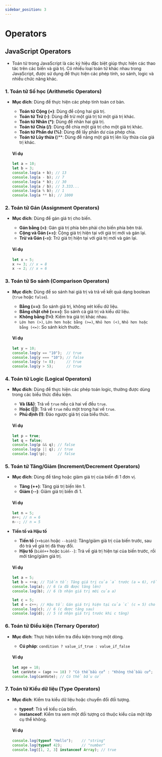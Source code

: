```yaml
---
sidebar_position: 3
---
```


# Operators

## JavaScript Operators

- Toán tử trong JavaScript là các ký hiệu đặc biệt giúp thực hiện các thao tác trên các biến và giá trị. Có nhiều loại toán tử khác nhau trong JavaScript, được sử dụng để thực hiện các phép tính, so sánh, logic và nhiều chức năng khác.

### 1. Toán tử Số học (Arithmetic Operators)
- **Mục đích**: Dùng để thực hiện các phép tính toán cơ bản.

    - **Toán tử Cộng (+)**: Dùng để cộng hai giá trị.
    - **Toán tử Trừ (-)**: Dùng để trừ một giá trị từ một giá trị khác.
    - **Toán tử Nhân (*)**: Dùng để nhân hai giá trị.
    - **Toán tử Chia (/)**: Dùng để chia một giá trị cho một giá trị khác.
    - **Toán tử Phần dư (%)**: Dùng để lấy phần dư của phép chia.
    - **Toán tử Lũy thừa (**)**: Dùng để nâng một giá trị lên lũy thừa của giá trị khác.

    #### Ví dụ
    ```javascript
    let a = 10;
    let b = 3;
    console.log(a + b); // 13
    console.log(a - b); // 7
    console.log(a * b); // 30
    console.log(a / b); // 3.333...
    console.log(a % b); // 1
    console.log(a ** b); // 1000
    ```

### 2. Toán tử Gán (Assignment Operators)
- **Mục đích**: Dùng để gán giá trị cho biến.

    - **Gán bằng (=)**: Gán giá trị phía bên phải cho biến phía bên trái.
    - **Cộng và Gán (+=)**: Cộng giá trị hiện tại với giá trị mới và gán lại.
    - **Trừ và Gán (-=)**: Trừ giá trị hiện tại với giá trị mới và gán lại.

    #### Ví dụ
    ```javascript
    let x = 5;
    x += 3; // x = 8
    x -= 2; // x = 6
    ```

### 3. Toán tử So sánh (Comparison Operators)
- **Mục đích**: Dùng để so sánh hai giá trị và trả về kết quả dạng boolean (`true` hoặc `false`).

    - **Bằng (==)**: So sánh giá trị, không xét kiểu dữ liệu.
    - **Bằng chặt chẽ (===)**: So sánh cả giá trị và kiểu dữ liệu.
    - **Không bằng (!=)**: Kiểm tra giá trị khác nhau.
    - `Lớn hơn (>)`, `Lớn hơn hoặc bằng (>=)`, `Nhỏ hơn (<)`, `Nhỏ hơn hoặc bằng (<=)`: So sánh kích thước.

    #### Ví dụ
    ```javascript
    let y = 10;
    console.log(y == "10");  // true
    console.log(y === "10"); // false
    console.log(y != 8);     // true
    console.log(y > 5);      // true
    ```

### 4. Toán tử Logic (Logical Operators)
- **Mục đích**: Dùng để thực hiện các phép toán logic, thường được dùng trong các biểu thức điều kiện.

    - **Và (&&)**: Trả về `true` nếu cả hai vế đều `true`.
    - **Hoặc (||)**: Trả về `true` nếu một trong hai vế `true`.
    - **Phủ định (!)**: Đảo ngược giá trị của biểu thức.

    #### Ví dụ
    ```javascript
    let p = true;
    let q = false;
    console.log(p && q); // false
    console.log(p || q); // true
    console.log(!p);     // false
    ```

### 5. Toán tử Tăng/Giảm (Increment/Decrement Operators)
- **Mục đích**: Dùng để tăng hoặc giảm giá trị của biến đi 1 đơn vị.

    - **Tăng (++)**: Tăng giá trị biến lên 1.
    - **Giảm (--)**: Giảm giá trị biến đi 1.

    #### Ví dụ
    ```javascript
    let n = 5;
    n++; // n = 6
    n--; // n = 5
    ```

- **Tiền tố và Hậu tố**
    - **Tiền tố** (`++biến` hoặc `--biến`): Tăng/giảm giá trị của biến trước, sau đó trả về giá trị đã thay đổi.
    - **Hậu tố** (`biến++` hoặc `biến--`): Trả về giá trị hiện tại của biến trước, rồi mới tăng/giảm giá trị.
    
    #### Ví dụ
    ```javascript
    let a = 5;
    let b = ++a; // Tiền tố: Tăng giá trị của `a` trước (a = 6), rồi gán cho `b`.
    console.log(a); // 6 (a đã được tăng lên)
    console.log(b); // 6 (b nhận giá trị mới của a)

    let c = 5;
    let d = c++; // Hậu tố: Gán giá trị hiện tại của `c` (c = 5) cho `d`, rồi mới tăng `c` (c = 6).
    console.log(c); // 6 (c được tăng sau)
    console.log(d); // 5 (d nhận giá trị trước khi c tăng)
    ```

### 6. Toán tử Điều kiện (Ternary Operator)
- **Mục đích**: Thực hiện kiểm tra điều kiện trong một dòng.

    - **Cú pháp**: `condition ? value_if_true : value_if_false`

    #### Ví dụ
    ```javascript
    let age = 18;
    let canVote = (age >= 18) ? "Có thể bầu cử" : "Không thể bầu cử";
    console.log(canVote); // Có thể bầu cử
    ```

### 7. Toán tử Kiểu dữ liệu (Type Operators)
- **Mục đích**: Kiểm tra kiểu dữ liệu hoặc chuyển đổi đối tượng.

    - **typeof**: Trả về kiểu của biến.
    - **instanceof**: Kiểm tra xem một đối tượng có thuộc kiểu của một lớp cụ thể không.

    #### Ví dụ
    ```javascript
    console.log(typeof "Hello");    // "string"
    console.log(typeof 42);         // "number"
    console.log([1, 2, 3] instanceof Array); // true
    ```